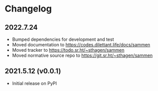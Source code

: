 # Changelog

## 2022.7.24

* Bumped dependencies for development and test
* Moved documentation to https://codes.dilettant.life/docs/sammen
* Moved tracker to https://todo.sr.ht/~sthagen/sammen
* Moved normative source repo to https://git.sr.ht/~sthagen/sammen

## 2021.5.12 (v0.0.1)

* Initial release on PyPI
